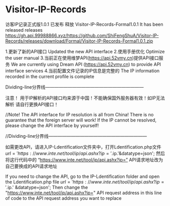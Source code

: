 # Visitor-IP-Records

访客IP记录正式版1.0.1 已发布 释放
Visitor-IP-Records-Formal1.0.1 It has been released releases
https://gh.api.99988866.xyz/https://github.com/ShiFengShuA/Visitor-IP-Records/releases/download/Formal/Visitor-IP-Records-Formal1.0.1.zip

1.更新了新的API接口
Updated the new API interface
2.使用手册优化
Optimize the user manual
3.当前正在使用维梦API(https://api.52vmy.cn)提供API接口服务
We are currently using Dream API (https://api.52vmy.cn) to provide API interface services
4.当前配置文件记录的IP信息是完整的
The IP information recorded in the current profile is complete


Dividing-line分界线——————————————————————


注意！ 用于IP解析的API接口均来源于中国！不能确保国外服务器有效！如IP无法解析 请自行更换API接口！

//Note! The API interface for IP resolution is all from China! There is no guarantee that the foreign server will work! If the IP cannot be resolved, please change the API interface by yourself!


//Dividing-line分界线——————————————————————


如需更改API，请进入IP-Ldentification文件夹中，打开Ldentification.php文件
$url = 'https://www.inte.net/tool/ip/api.ashx?ip='.$ip.'&datatype=json';  然后将这行代码中的 “https://www.inte.net/tool/ip/api.ashx?ip=” API请求地址改为自己要换成的API请求地址

If you need to change the API, go to the IP-Ldentification folder and open the Ldentification.php file
$url = 'https://www.inte.net/tool/ip/api.ashx?ip='.$ip.' &datatype=json'; Then change the "https://www.inte.net/tool/ip/api.ashx?ip=" API request address in this line of code to the API request address you want to replace
